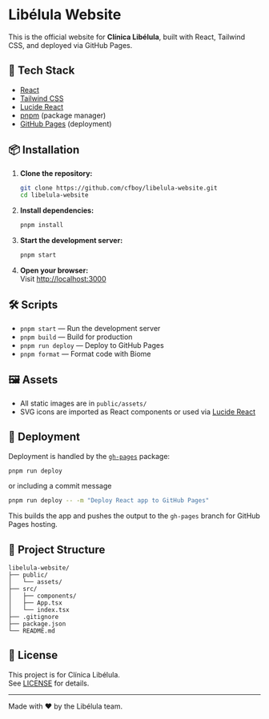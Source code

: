 # Libélula Website

This is the official website for **Clínica Libélula**, built with React, Tailwind CSS, and deployed via GitHub Pages.

## 🚀 Tech Stack

- [React](https://react.dev/)
- [Tailwind CSS](https://tailwindcss.com/)
- [Lucide React](https://lucide.dev/)
- [pnpm](https://pnpm.io/) (package manager)
- [GitHub Pages](https://pages.github.com/) (deployment)

## 📦 Installation

1. **Clone the repository:**
   ```sh
   git clone https://github.com/cfboy/libelula-website.git
   cd libelula-website
   ```

2. **Install dependencies:**
   ```sh
   pnpm install
   ```

3. **Start the development server:**
   ```sh
   pnpm start
   ```

4. **Open your browser:**  
   Visit [http://localhost:3000](http://localhost:3000)

## 🛠️ Scripts

- `pnpm start` — Run the development server
- `pnpm build` — Build for production
- `pnpm run deploy` — Deploy to GitHub Pages
- `pnpm format` — Format code with Biome

## 🖼️ Assets

- All static images are in `public/assets/`
- SVG icons are imported as React components or used via [Lucide React](https://lucide.dev/)

## 🚢 Deployment

Deployment is handled by the [`gh-pages`](https://www.npmjs.com/package/gh-pages) package:

```sh
pnpm run deploy
```
or including a commit message

```sh
pnpm run deploy -- -m "Deploy React app to GitHub Pages"
```

This builds the app and pushes the output to the `gh-pages` branch for GitHub Pages hosting.

## 📁 Project Structure

```
libelula-website/
├── public/
│   └── assets/
├── src/
│   ├── components/
│   ├── App.tsx
│   └── index.tsx
├── .gitignore
├── package.json
└── README.md
```

## 📝 License

This project is for Clínica Libélula.  
See [LICENSE](LICENSE) for details.

---

Made with ❤️ by the Libélula team.
